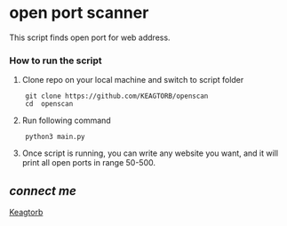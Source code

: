 # open port scanner

This script finds open port for web address.


### How to run the script

1. Clone repo on your local machine and switch to script folder
```
    git clone https://github.com/KEAGTORB/openscan
    cd  openscan
```

2. Run following command
```
    python3 main.py
```

3. Once script is running, you can write any website you want, and it will print all open ports in range 50-500.


## *connect me*

[Keagtorb](https://t.me/keagtorb79)
